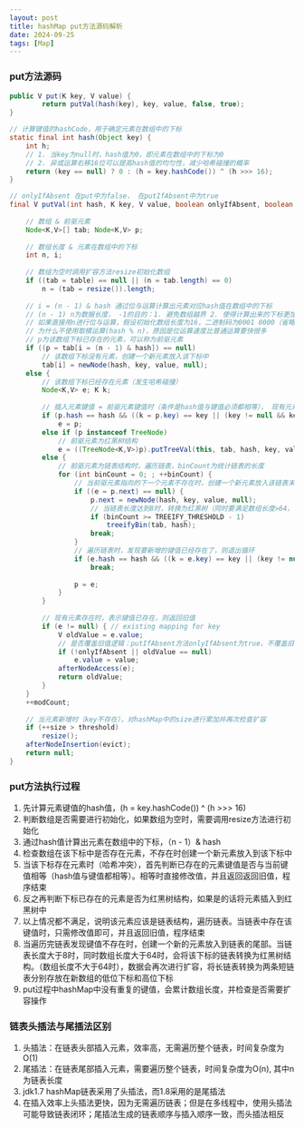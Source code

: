 ```yaml
---
layout: post
title: hashMap put方法源码解析
date: 2024-09-25
tags: [Map]
---
```


### put方法源码
```java
public V put(K key, V value) {
        return putVal(hash(key), key, value, false, true);
}

// 计算键值的hashCode，用于确定元素在数组中的下标
static final int hash(Object key) {
    int h;
    // 1. 当key为null时，hash值为0，即元素在数组中的下标为0
    // 2. 异或运算右移16位可以提高hash值的均匀性，减少哈希碰撞的概率
    return (key == null) ? 0 : (h = key.hashCode()) ^ (h >>> 16);
}

// onlyIfAbsent 在put中为false， 在putIfAbsent中为true
final V putVal(int hash, K key, V value, boolean onlyIfAbsent, boolean evict) {
    
    // 数组 & 前驱元素
    Node<K,V>[] tab; Node<K,V> p;
    
    // 数组长度 & 元素在数组中的下标
    int n, i;
    
    // 数组为空时调用扩容方法resize初始化数组
    if ((tab = table) == null || (n = tab.length) == 0)
        n = (tab = resize()).length;
    
    // i = (n - 1) & hash 通过位与运算计算出元素对应hash值在数组中的下标
    // (n - 1) n为数据长度， -1的目的：1. 避免数组越界 2. 使得计算出来的下标更加均匀
    // 如果直接用n进行位与运算，假设初始化数组长度为16，二进制码为0001 0000（省略前面24位），会导致与其他任意hash值位与运算后得出的下标要么为0要么为16
    // 为什么不使用取模运算(hash % n)，原因是位运算速度比普通运算要快很多
    // p为该数组下标已存在的元素，可以称为前驱元素
    if ((p = tab[i = (n - 1) & hash]) == null)
        // 该数组下标没有元素，创建一个新元素放入该下标中
        tab[i] = newNode(hash, key, value, null);
    else {
        // 该数组下标已经存在元素（发生哈希碰撞）
        Node<K,V> e; K k;
        
        // 插入元素键值 = 前驱元素键值时（条件是hash值与键值必须都相等）， 现有元素 = 前驱元素
        if (p.hash == hash && ((k = p.key) == key || (key != null && key.equals(k))))
            e = p;
        else if (p instanceof TreeNode)
            // 前驱元素为红黑树结构
            e = ((TreeNode<K,V>)p).putTreeVal(this, tab, hash, key, value);
        else {
            // 前驱元素为链表结构时，遍历链表，binCount为统计链表的长度
            for (int binCount = 0; ; ++binCount) {
                // 当前驱元素指向的下一个元素不存在时，创建一个新元素放入该链表末尾
                if ((e = p.next) == null) {
                    p.next = newNode(hash, key, value, null);
                    // 当链表长度达到8时，转换为红黑树（同时要满足数组长度>64，否则再次进行扩容将长链表改为两个短链表存储在新数组中）。而且不包含本次插入的元素
                    if (binCount >= TREEIFY_THRESHOLD - 1) 
                        treeifyBin(tab, hash);
                    break;
                }
                // 遍历链表时，发现要新增的键值已经存在了，则退出循环
                if (e.hash == hash && ((k = e.key) == key || (key != null && key.equals(k))))
                    break;
                
                p = e;
            }
        }
        
        // 现有元素存在时，表示键值已存在，则返回旧值
        if (e != null) { // existing mapping for key
            V oldValue = e.value;
            // 是否覆盖旧值逻辑：putIfAbsent方法onlyIfAbsent为true，不覆盖旧值 （但是旧值为null时也会覆盖）
            if (!onlyIfAbsent || oldValue == null)
                e.value = value;
            afterNodeAccess(e);
            return oldValue;
        }
    }
    ++modCount;
    
    // 当元素新增时（key不存在），对hashMap中的size进行累加并再次检查扩容
    if (++size > threshold)
        resize();
    afterNodeInsertion(evict);
    return null;
}
```

### put方法执行过程
1. 先计算元素键值的hash值，(h = key.hashCode()) ^ (h >>> 16) 
2. 判断数组是否需要进行初始化，如果数组为空时，需要调用resize方法进行初始化
3. 通过hash值计算出元素在数组中的下标，（n - 1）& hash
4. 检查数组在该下标中是否存在元素，不存在时创建一个新元素放入到该下标中
5. 当该下标存在元素时（哈希冲突），首先判断已存在的元素键值是否与当前键值相等（hash值与键值都相等）。相等时直接修改值，并且返回返回旧值，程序结束
6. 反之再判断下标已存在的元素是否为红黑树结构，如果是的话将元素插入到红黑树中
7. 以上情况都不满足，说明该元素应该是链表结构，遍历链表。当链表中存在该键值时，只需修改值即可，并且返回旧值，程序结束
8. 当遍历完链表发现键值不存在时，创建一个新的元素放入到链表的尾部。当链表长度大于8时，同时数组长度大于64时，会将该下标的链表转换为红黑树结构。（数组长度不大于64时），数据会再次进行扩容，将长链表转换为两条短链表分别存放在新数组的低位下标和高位下标
9. put过程中hashMap中没有重复的键值，会累计数组长度，并检查是否需要扩容操作

### 链表头插法与尾插法区别
1. 头插法：在链表头部插入元素，效率高，无需遍历整个链表，时间复杂度为O(1)
2. 尾插法：在链表尾部插入元素，需要遍历整个链表，时间复杂度为O(n), 其中n为链表长度
3. jdk1.7 hashMap链表采用了头插法，而1.8采用的是尾插法
4. 在插入效率上头插法更快，因为无需遍历链表；但是在多线程中，使用头插法可能导致链表闭环；尾插法生成的链表顺序与插入顺序一致，而头插法相反
